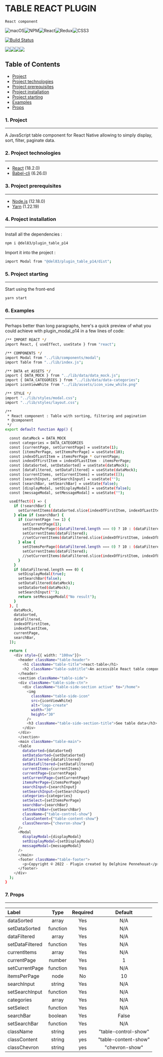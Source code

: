 # TABLE REACT PLUGIN

`React component`

![macOS](https://img.shields.io/badge/mac%20os-000000?style=for-the-badge&logo=macos&logoColor=F0F0F0)![NPM](https://img.shields.io/badge/NPM-%23000000.svg?style=for-the-badge&logo=npm&logoColor=white)![React](https://img.shields.io/badge/react-%2320232a.svg?style=for-the-badge&logo=react&logoColor=%2361DAFB)![Redux](https://img.shields.io/badge/redux-%23593d88.svg?style=for-the-badge&logo=redux&logoColor=white)![CSS3](https://img.shields.io/badge/css3-%231572B6.svg?style=for-the-badge&logo=css3&logoColor=white)

[![Build Status](https://travis-ci.org/joemccann/dillinger.svg?branch=master)](https://travis-ci.org/joemccann/dillinger)

![](./demo_plugin_table_display_p14_AdobeExpress.gif)![](./demo_plugin_table_filtered_p14_AdobeExpress.gif)![](./demo_plugin_table_paging_p14_AdobeExpress.gif)![](./demo_plugin_table_sorting_p14_AdobeExpress.gif)

## Table of Contents

- [Project](#Project)
- [Project technologies](#project-technologies)
- [Project prerequisites](#project-prerequisites)
- [Project installation](#project-installation)
- [Project starting](#project-starting)
- [Examples](#examples)
- [Props](#props)

### 1. Project

---

A JavaScript table component for React Native allowing to simply display, sort, filter, paginate data.

### 2. Project technologies

---

- [React](https://fr.reactjs.org/) (18.2.0)
- [Babel-cli](https://babeljs.io/) (6.26.0)

### 3. Project prerequisites

---

- [Node.js](https://nodejs.org/) (12.18.0)
- [Yarn](https://classic.yarnpkg.com/lang/en/docs/install/#mac-stable) (1.22.19)

### 4. Project installation

---

Install all the dependencies :

```sh
npm i @del83/plugin_table_p14
```

Import it into the project :

```sh
import Modal from "@del83/plugin_table_p14/dist";
```

### 5. Project starting

---

Start using the front-end

```sh
yarn start
```

### 6. Examples

---

Perhaps better than long paragraphs, here's a quick
preview of what you could achieve with plugin_modal_p14 in a few lines of code:

```sh
/** IMPORT REACT */
import React, { useEffect, useState } from "react";

/** COMPONENTS */
import Modal from "../lib/components/modal";
import Table from "../lib/index.js";

/** DATA et ASSETS */
import { DATA_MOCK } from "../lib/data/data_mock.js";
import { DATA_CATEGORIES } from "../lib/data/data-categories";
import iconViewWhite from "../lib/assets/icon_view_white.png"

/** STYLE */
import "../lib/styles/modal.css";
import "../lib/styles/layout.css";

/**
 * React component : Table with sorting, filtering and pagination
 * @component
 */
export default function App() {

  const dataMock = DATA_MOCK
  const categories = DATA_CATEGORIES
  const [currentPage, setCurrentPage] = useState(1);
  const [itemsPerPage, setItemsPerPage] = useState(10);
  const indexOfLastItem = itemsPerPage * currentPage;
  const indexOfFirstItem = indexOfLastItem - itemsPerPage;
  const [dataSorted, setDataSorted] = useState(dataMock);
  const [dataFiltered, setDataFiltered] = useState(dataMock);
  const [currentItems, setCurrentItems] = useState([]);
  const [searchInput, setSearchInput] = useState("");
  const [searchBar, setSearchBar] = useState(false);
  const [displayModal, setDisplayModal] = useState(false);
  const [messageModal, setMessageModal] = useState("");

  useEffect(() => {
    if (!searchBar) {
      setCurrentItems(dataSorted.slice(indexOfFirstItem, indexOfLastItem));
    } else if (searchBar) {
      if (currentPage !== 1) {
        setCurrentPage(1);
        setItemsPerPage((dataFiltered.length === 0) ? 10 : (dataFiltered.length))
        setCurrentItems(dataFiltered);
        //setCurrentItems(dataFiltered.slice(indexOfFirstItem, indexOfLastItem));
      } else {
        setItemsPerPage((dataFiltered.length === 0) ? 10 : (dataFiltered.length))
        setCurrentItems(dataFiltered);
        //setCurrentItems(dataFiltered.slice(indexOfFirstItem, indexOfLastItem));
      }
    }
    if (dataFiltered.length === 0) {
      setDisplayModal(true);
      setSearchBar(false);
      setDataFiltered(dataMock);
      setDataSorted(dataMock);
      setSearchInput("");
      return setMessageModal("No result");
    }
  }, [
    dataMock,
    dataSorted,
    dataFiltered,
    indexOfFirstItem,
    indexOfLastItem,
    currentPage,
    searchBar,
  ]);

  return (
    <div style={{ width: "100vw"}}>
      <header className="table-header">
        <h1 className="table-title">react-table</h1>
        <h2 className="table-subtitle">An accessible React table component</h2>
      </header>
      <section className="table-side">
      <div className="table-side-ctn">
        <div className="table-side-section active" to="/home">
          <img
            className="table-side-icon"
            src={iconViewWhite}
            alt="logo-create"
            width="30"
            height="30"
          />
          <h3 className="table-side-section-title">See table data</h3>
        </div>
      </div>
      </section>
      <main className="table-main">
      <Table
        dataSorted={dataSorted}
        setDataSorted={setDataSorted}
        dataFiltered={dataFiltered}
        setDataFiltered={setDataFiltered}
        currentItems={currentItems}
        currentPage={currentPage}
        setCurrentPage={setCurrentPage}
        itemsPerPage={itemsPerPage}
        searchInput={searchInput}
        setSearchInput={setSearchInput}
        categories={categories}
        setSelect={setItemsPerPage}
        searchBar={searchBar}
        setSearchBar={setSearchBar}
        className={"table-control-show"}
        classContent={"table-content-show"}
        classChevron={"chevron-show"}
      />
      <Modal
        displayModal={displayModal}
        setDisplayModal={setDisplayModal}
        messageModal={messageModal}
      />
      </main>
      <footer className="table-footer">
        <p>Copyright © 2022 - Plugin created by Delphine Pennehouat</p>
      </footer>
    </div>
  );
}
```

### 7. Props

---

| Label           |   Type   | Required |       Default        |
| :-------------- | :------: | :------: | :------------------: |
| dataSorted      |  array   |   Yes    |         N/A          |
| setDataSorted   | function |   Yes    |         N/A          |
| dataFiltered    |  array   |   Yes    |         N/A          |
| setDataFiltered | function |   Yes    |         N/A          |
| currentItems    |  array   |   Yes    |         N/A          |
| currentPage     |  number  |   Yes    |          1           |
| setCurrentPage  | function |   Yes    |         N/A          |
| itemsPerPage    |   node   |    No    |          10          |
| searchInput     |  string  |   Yes    |         N/A          |
| setSearchInput  | function |   Yes    |         N/A          |
| categories      |  array   |   Yes    |         N/A          |
| setSelect       | function |   Yes    |         N/A          |
| searchBar       | boolean  |   Yes    |        False         |
| setSearchBar    | function |   Yes    |         N/A          |
| className       |  string  |   yes    | "table-control-show" |
| classContent    |  string  |   yes    | "table-content-show" |
| classChevron    |  string  |   yes    |    "chevron-show"    |
